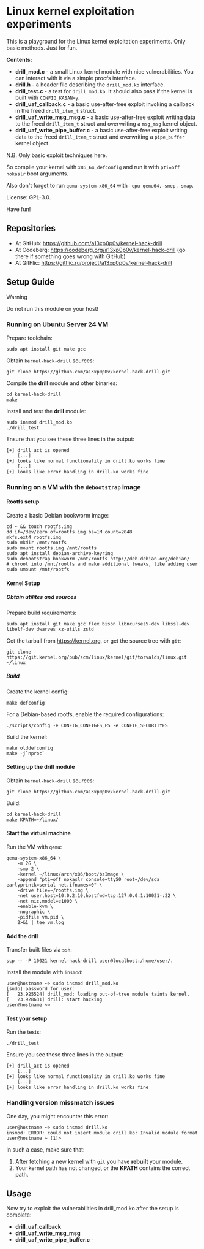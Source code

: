 # Linux kernel exploitation experiments

This is a playground for the Linux kernel exploitation experiments.
Only basic methods. Just for fun.

__Contents:__

  - __drill_mod.c__ - a small Linux kernel module with nice vulnerabilities. You can interact with it via a simple procfs interface.
  - __drill.h__ - a header file describing the `drill_mod.ko` interface.
  - __drill_test.c__ - a test for `drill_mod.ko`. It should also pass if the kernel is built with `CONFIG_KASAN=y`.
  - __drill_uaf_callback.c__ - a basic use-after-free exploit invoking a callback in the freed `drill_item_t` struct.
  - __drill_uaf_write_msg_msg.c__ - a basic use-after-free exploit writing data to the freed `drill_item_t` struct and overwriting a `msg_msg` kernel object.
  - __drill_uaf_write_pipe_buffer.c__ - a basic use-after-free exploit writing data to the freed `drill_item_t` struct and overwriting a `pipe_buffer` kernel object.

N.B. Only basic exploit techniques here.

So compile your kernel with `x86_64_defconfig` and run it with `pti=off nokaslr` boot arguments.

Also don't forget to run `qemu-system-x86_64` with `-cpu qemu64,-smep,-smap`.

License: GPL-3.0.

Have fun!

## Repositories

 - At GitHub: <https://github.com/a13xp0p0v/kernel-hack-drill>
 - At Codeberg: <https://codeberg.org/a13xp0p0v/kernel-hack-drill> (go there if something goes wrong with GitHub)
 - At GitFlic: <https://gitflic.ru/project/a13xp0p0v/kernel-hack-drill>

[1]: https://bugs.chromium.org/p/project-zero/issues/detail?id=1792&desc=2

## Setup Guide

> [!WARNING]
> Do not run this module on your host!

### Running on Ubuntu Server 24 VM

Prepare toolchain:
```
sudo apt install git make gcc
```

Obtain `kernel-hack-drill` sources:
```
git clone https://github.com/a13xp0p0v/kernel-hack-drill.git
```

Compile the __drill__ module and other binaries:
```
cd kernel-hack-drill
make
```

Install and test the __drill__ module:
```
sudo insmod drill_mod.ko
./drill_test
```

Ensure that you see these three lines in the output:
```
[+] drill_act is opened
	[...]
[+] looks like normal functionality in drill.ko works fine
	[...]
[+] looks like error handling in drill.ko works fine
```

### Running on a VM with the `debootstrap` image

#### Rootfs setup

Create a basic Debian bookworm image:
```
cd ~ && touch rootfs.img
dd if=/dev/zero of=rootfs.img bs=1M count=2048
mkfs.ext4 rootfs.img
sudo mkdir /mnt/rootfs
sudo mount rootfs.img /mnt/rootfs
sudo apt install debian-archive-keyring
sudo debootstrap bookworm /mnt/rootfs http://deb.debian.org/debian/
# chroot into /mnt/rootfs and make additional tweaks, like adding user
sudo umount /mnt/rootfs
```

#### Kernel Setup

##### Obtain utilites and sources

Prepare build requirements:
```
sudo apt install git make gcc flex bison libncurses5-dev libssl-dev libelf-dev dwarves xz-utils zstd
```

Get the tarball from https://kernel.org, or get the source tree with `git`:
```
git clone https://git.kernel.org/pub/scm/linux/kernel/git/torvalds/linux.git ~/linux
```

##### Build

Create the kernel config:
```
make defconfig
```

For a Debian-based rootfs, enable the required configurations:
```
./scripts/config -e CONFIG_CONFIGFS_FS -e CONFIG_SECURITYFS
```

Build the kernel:
```
make olddefconfig
make -j`nproc`
```

#### Setting up the drill module

Obtain `kernel-hack-drill` sources:
```
git clone https://github.com/a13xp0p0v/kernel-hack-drill.git
```

Build:
```
cd kernel-hack-drill
make KPATH=~/linux/
```

#### Start the virtual machine

Run the VM with `qemu`:
```
qemu-system-x86_64 \
	-m 2G \
	-smp 2 \
	-kernel ~/linux/arch/x86/boot/bzImage \
	-append "pti=off nokaslr console=ttyS0 root=/dev/sda earlyprintk=serial net.ifnames=0" \
	-drive file=~/rootfs.img \
	-net user,host=10.0.2.10,hostfwd=tcp:127.0.0.1:10021-:22 \
	-net nic,model=e1000 \
	-enable-kvm \
	-nographic \
	-pidfile vm.pid \
	2>&1 | tee vm.log
```

#### Add the drill

Transfer built files via `ssh`:
```
scp -r -P 10021 kernel-hack-drill user@localhost:/home/user/.
```

Install the module with `insmod`:
```
user@hostname ~> sudo insmod drill_mod.ko
[sudo] password for user:
[   23.925524] drill_mod: loading out-of-tree module taints kernel.
[   23.928631] drill: start hacking
user@hostname ~>
```

#### Test your setup

Run the tests:
```
./drill_test
```

Ensure you see these three lines in the output:
```
[+] drill_act is opened
	[...]
[+] looks like normal functionality in drill.ko works fine
	[...]
[+] looks like error handling in drill.ko works fine
```

### Handling version missmatch issues

One day, you might encounter this error:
```
user@hostname ~> sudo insmod drill.ko
insmod: ERROR: could not insert module drill.ko: Invalid module format
user@hostname ~ [1]>
```

In such a case, make sure that:
1. After fetching a new kernel with `git` you  have __rebuilt__ your module.
2. Your kernel path has not changed, or the __KPATH__ contains the correct path.

## Usage

Now try to exploit the vulnerabilities in drill_mod.ko after the setup is complete:
- __drill_uaf_callback__
- __drill_uaf_write_msg_msg__
- __drill_uaf_write_pipe_buffer.c__ -
